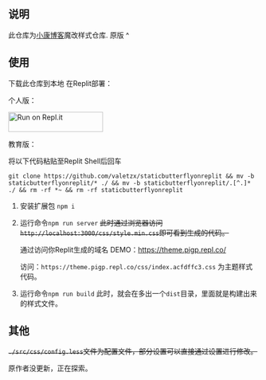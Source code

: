 ## 说明
此仓库为[小康博客](https://www.antmoe.com/)魔改样式仓库.
 原版 ^ 
## 使用
下载此仓库到本地
在Replit部署：

个人版：

<a href="https://repl.it/github/valetzx/staticbutterflyonreplit">
  <img alt="Run on Repl.it" src="https://repl.it/badge/github/valetzx/staticbutterflyonreplit" style="height: 40px; width: 190px;" />
</a>

教育版：

将以下代码粘贴至Replit Shell后回车

`git clone https://github.com/valetzx/staticbutterflyonreplit && mv -b staticbutterflyonreplit/* ./ && mv -b staticbutterflyonreplit/.[^.]* ./ && rm -rf *~ && rm -rf staticbutterflyonreplit`

1. 安装扩展包
    `npm i`
    
2. 运行命令`npm run server`
    ~~此时通过浏览器访问`http://localhost:3000/css/style.min.css`即可看到生成的代码。~~
    
    通过访问你Replit生成的域名 DEMO：https://theme.pigp.repl.co/
    
    访问：`https://theme.pigp.repl.co/css/index.acfdffc3.css` 为主题样式代码。
    
3. 运行命令`npm run build`
    此时，就会在多出一个`dist`目录，里面就是构建出来的样式文件。
## 其他
~~`./src/css/config.less`文件为配置文件，部分设置可以直接通过设置进行修改。~~

原作者没更新，正在探索。

